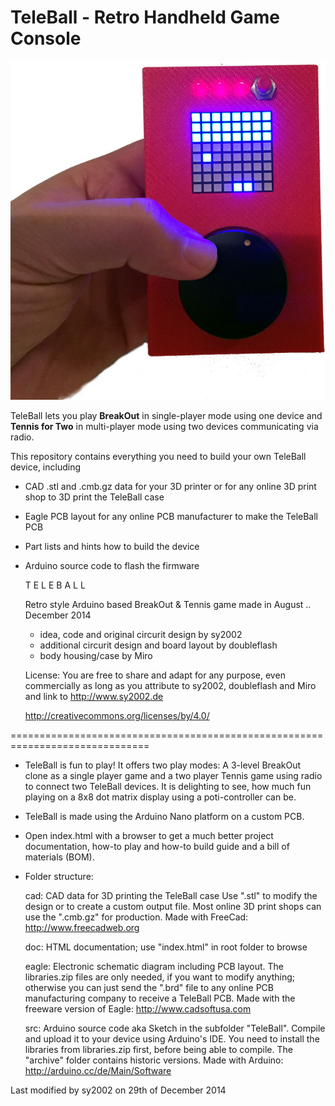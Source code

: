 TeleBall - Retro Handheld Game Console
======================================

![IntroImage](doc/intro.jpg)

TeleBall lets you play **BreakOut** in single-player mode using one device and
**Tennis for Two** in multi-player mode using two devices communicating via
radio.

This repository contains everything you need to build your own TeleBall
device, including

* CAD .stl and .cmb.gz data for your 3D printer or for any online 3D print
  shop to 3D print the TeleBall case

* Eagle PCB layout for any online PCB manufacturer to make the TeleBall PCB

* Part lists and hints how to build the device

* Arduino source code to flash the firmware



    T E L E B A L L 

    
    Retro style Arduino based BreakOut & Tennis game
    made in August .. December 2014
    
    * idea, code and original circurit design by sy2002
    * additional circurit design and board layout by doubleflash
    * body housing/case by Miro
    
    License: You are free to share and adapt for any purpose,
    even commercially as long as you attribute to
    sy2002, doubleflash and Miro and link to http://www.sy2002.de
    
    http://creativecommons.org/licenses/by/4.0/    

==============================================================================

* TeleBall is fun to play! It offers two play modes: A 3-level BreakOut clone
  as a single player game and a two player Tennis game using radio to connect
  two TeleBall devices. It is delighting to see, how much fun playing on a
  8x8 dot matrix display using a poti-controller can be.

* TeleBall is made using the Arduino Nano platform on a custom PCB.

* Open index.html with a browser to get a much better project documentation,
  how-to play and how-to build guide and a bill of materials (BOM).

* Folder structure:

    cad:    CAD data for 3D printing the TeleBall case
            Use ".stl" to modify the design or to create a custom output file.
            Most online 3D print shops can use the ".cmb.gz" for production.
            Made with FreeCad: http://www.freecadweb.org

    doc:    HTML documentation; use "index.html" in root folder to browse

    eagle:  Electronic schematic diagram including PCB layout.
            The libraries.zip files are only needed, if you want to modify
            anything; otherwise you can just send the ".brd" file to any
            online PCB manufacturing company to receive a TeleBall PCB.
            Made with the freeware version of Eagle: http://www.cadsoftusa.com

    src:    Arduino source code aka Sketch in the subfolder "TeleBall".
            Compile and upload it to your device using Arduino's IDE. You need
            to install the libraries from libraries.zip first, before being
            able to compile. The "archive" folder contains historic versions.
            Made with Arduino: http://arduino.cc/de/Main/Software


Last modified by sy2002 on 29th of December 2014
